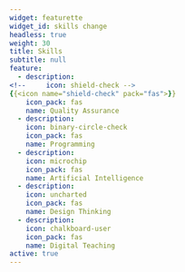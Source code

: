 ```yaml
---
widget: featurette
widget_id: skills change
headless: true
weight: 30
title: Skills
subtitle: null
feature:
  - description: 
<!--     icon: shield-check -->
{{<icon name="shield-check" pack="fas">}}
    icon_pack: fas
    name: Quality Assurance
  - description: 
    icon: binary-circle-check
    icon_pack: fas
    name: Programming
  - description:
    icon: microchip
    icon_pack: fas
    name: Artificial Intelligence
  - description:
    icon: uncharted
    icon_pack: fas
    name: Design Thinking
  - description:
    icon: chalkboard-user
    icon_pack: fas
    name: Digital Teaching   
active: true
---
```

<!-- feature:
  - description: 40%
    icon: r-project
    icon_pack: fab
    name: R
  - description: 70%
    icon: r-project
    icon_pack: fab
    name: Python
  - description: 90%
    icon: chart-line
    icon_pack: fas
    name: Digital Teaching
  - description: 10%
    icon: camera-retro
    icon_pack: fas
    name: Content curation
  - description: 10%
    icon: camera-retro
    icon_pack: fas
    name: Content curation -->

